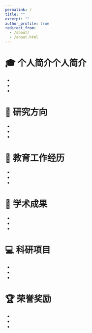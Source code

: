 ```yaml
---
permalink: /
title: ""
excerpt: ""
author_profile: true
redirect_from: 
  - /about/
  - /about.html
---
```




# 🎓 个人简介个人简介

- 
- 
- 

# 🧩 研究方向

- 
- 
- 

# 📖 教育工作经历

- 
- 
- 

# 📝 学术成果

- 
- 
- 

# 💻 科研项目

- 
- 
- 

# 🏆 荣誉奖励

- 
- 
- 

